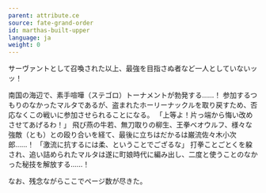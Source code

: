 ```yaml
---
parent: attribute.ce
source: fate-grand-order
id: marthas-built-upper
language: ja
weight: 0
---
```


サーヴァントとして召喚された以上、最強を目指さぬ者など一人としていないッッ！

南国の海辺で、素手喧嘩（ステゴロ）トーナメントが勃発する……！
参加するつもりのなかったマルタであるが、盗まれたホーリーナックルを取り戻すため、否応なくこの戦いに参加させられることになる。
「上等よ！片っ端から悔い改めさせてあげるわ！」
飛び燕の牛若、無刀取りの柳生、王拳ベオウルフ、様々な強敵（とも）との殴り合いを経て、最後に立ちはだかるは巌流佐々木小次郎……！
「激流に抗するには柔、ということでござるな」
打拳ことごとくを躱され、追い詰められたマルタは遂に町娘時代に編み出し、二度と使うことのなかった秘技を解放する……！

なお、残念ながらここでページ数が尽きた。
